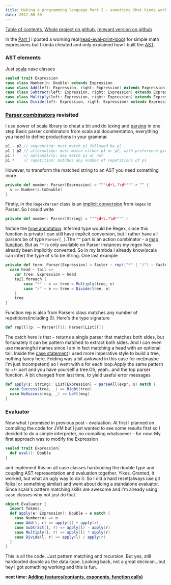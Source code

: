 ```yaml
---
title: Making a programming language Part 2 - something that kinda works
date: 2012-08-30
---
```


[Table of contents](/posts/2012-08-29-creating-a-language-1.html),
[Whole project on github](https://github.com/edofic/scrat-lang),
[relevant version on github](https://github.com/edofic/scrat-lang/tree/blogpost1and2)

In the [Part 1](/posts/2012-08-29-creating-a-language-1.html) I posted a working
repl([read-eval-print-loop](http://en.wikipedia.org/wiki/Read–eval–print_loop "Read–eval–print loop"))
for simple math expressions but I kinda cheated and only explained how I
built the [AST](http://en.wikipedia.org/wiki/Abstract_syntax_tree "Abstract syntax tree").

### AST elements

Just [scala](http://www.scala-lang.org/ "Scala (programming language)") case classes
```scala
sealed trait Expression
case class Number(n: Double) extends Expression
case class Add(left: Expression, right: Expression) extends Expression
case class Subtract(left: Expression, right: Expression) extends Expression
case class Multiply(left: Expression, right: Expression) extends Expression
case class Divide(left: Expression, right: Expression) extends Expression
```

### [Parser combinators](http://en.wikipedia.org/wiki/Parser_combinator "Parser combinator") revisited

I use power of scala library to cheat a bit and do lexing and
[parsing](http://en.wikipedia.org/wiki/Parsing "Parsing") in one
step.Basic parser combinators from scala api documentation, everything
you need to define productions in your grammar.
```scala
p1 ~ p2 // sequencing: must match p1 followed by p2
p1 | p2 // alternation: must match either p1 or p2, with preference given to p1
p1.?    // optionality: may match p1 or not
p1.*    // repetition: matches any number of repetitions of p1
```
However, to transform the matched string to an AST you need something
more
```scala
private def number: Parser[Expression] = """\d+\.?\d*""".r ^^ {
  s => Number(s.toDouble)
}
```

Firstly, in the `RegexParser` class is an [implicit conversion](http://en.wikipedia.org/wiki/Type_conversion "Type conversion")
from `Regex` to Parser. So I could write
```scala
private def number: Parser[String] = """\d+\.?\d*""".r
```
Notice the [type annotation](http://en.wikipedia.org/wiki/Type_signature "Type signature").
Inferred type would be Regex, since this function is private I can still
have implicit conversion, but I rather have all parsers be of type
`Parser[_]`.The `^^` part is an action combinator - a [map
function](http://en.wikipedia.org/wiki/Map_%28higher-order_function%29 "Map (higher-order function)").
But as `^^` is only available on Parser instances my regex has already
been implicitly converted. So in my lambda I already know(scala can
infer) the type of s to be String. One last example
```scala
private def term: Parser[Expression] = factor ~ rep(("*" | "/") ~ factor) ^^ {
  case head ~ tail =>
    var tree: Expression = head
    tail.foreach {
        case "*" ~ e => tree = Multiply(tree, e)
        case "/" ~ e => tree = Divide(tree, e)
    }
    tree
}
```
Function rep is also from Parsers class matches any number of
repetitions(including 0). Here's the type signature
```scala
def rep[T](p: ⇒ Parser[T]): Parser[List[T]]
```

The catch here is that `~` returns a single parser that matches both
sides, but fortunately it can be pattern matched to extract both sides.
And I can even use meaningful names since I am in fact matching a head
with an optional tail. Inside the [case
statement](http://en.wikipedia.org/wiki/Switch_statement "Switch statement")
I used more imperative style to build a tree, nothing fancy here.
Folding was a bit awkward in this case for me(maybe I'm just
incompetent) so I went with a for each loop.Apply the same pattern to
+/- part and you have yourself a tree.Oh, yeah...and the top parser
function. A bit changed from last time, to yield useful error messages
```scala
def apply(s: String): List[Expression] = parseAll(expr, s) match {
  case Success(tree, _) => Right(tree)
  case NoSuccess(msg, _) => Left(msg)
}
```

### Evaluator

Now what I promised in previous post - evaluation. At first I planned on
compiling the code for JVM but I just wanted to see some results first
so I decided to do a simple interpreter, no compiling whatsoever - for
now. My first approach was to modify the Expression
```scala
sealed trait Expression{
  def eval(): Double
}
```
and implement this on all case classes hardcoding the double type and
coupling AST representation and evaluation together. Yikes. Granted, it
worked, but what an ugly way to do it. So I did a hard reset(always use
git folks! or something similar) and went about doing a standalone
evaluator. Since scala's pattern matching skills are awesome and I'm
already using case classes why not just do that.
```scala
object Evaluator {
  import Tokens._
  def apply(e: Expression): Double = e match {
    case Number(n) => n
    case Add(l, r) => apply(l) + apply(r)
    case Subtract(l, r) => apply(l) - apply(r)
    case Multiply(l, r) => apply(l) * apply(r)
    case Divide(l, r) => apply(l) / apply(r)
  }
}
```
This is all the code. Just pattern matching and recursion. But yes,
still hardcoded double as the data-type. Looking back, not a great
decision...but hey I got something working and this is fun.

**next time: [Adding features(contants, exponents, function calls)](/posts/2012-08-31-creating-a-language3.html)**

